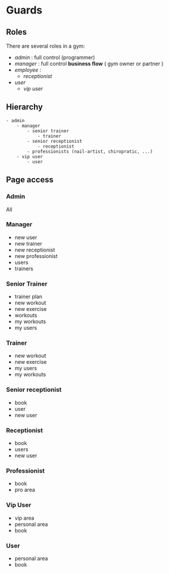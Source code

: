 # Guards

## Roles

There are several roles in a gym:

-   _admin_ : full control (programmer)
-   _manager_ : full control **business flow** ( gym owner or partner )
-   _employee_ :
    -   _receptionist_
-   _user_
    -   _vip user_

## Hierarchy

```
- admin
    - manager
        - senior trainer
            - trainer
        - senior receptionist
            - receptionist
        - professionists (nail-artist, chiropratic, ...)
    - vip user
        - user
```

## Page access

### Admin

All

### Manager

-   new user
-   new trainer
-   new receptionist
-   new professionist
-   users
-   trainers

### Senior Trainer

-   trainer plan
-   new workout
-   new exercise
-   workouts
-   my workouts
-   my users

### Trainer

-   new workout
-   new exercise
-   my users
-   my workouts

### Senior receptionist

-   book
-   user
-   new user

### Receptionist

-   book
-   users
-   new user

### Professionist

-   book
-   pro area

### Vip User

-   vip area
-   personal area
-   book

### User

-   personal area
-   book
